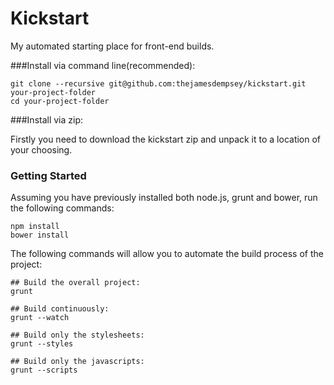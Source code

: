 Kickstart
=========

My automated starting place for front-end builds.

###Install via command line(recommended):
	
	git clone --recursive git@github.com:thejamesdempsey/kickstart.git your-project-folder 
	cd your-project-folder
	
###Install via zip:

Firstly you need to download the kickstart zip and unpack it to a location of your choosing.

### Getting Started

Assuming you have previously installed both node.js, grunt and bower, run the following commands:

	npm install
	bower install

The following commands will allow you to automate the build process of the project:

	## Build the overall project:
	grunt

	## Build continuously:
	grunt --watch
	
	## Build only the stylesheets:
	grunt --styles
	
	## Build only the javascripts:
	grunt --scripts
 